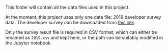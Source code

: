 This folder will contain all the data files used in this project.

At the moment, this project uses only one data file: 2019 developer survey data. The developer survey can be downloaded from [this link](https://insights.stackoverflow.com/survey).

Only the survey result file is required in CSV format, which can either be renamed as `2019.csv` and kept here, or the path can be suitably modified in the Jupyter notebook.
